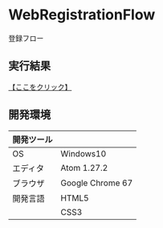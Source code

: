 # WebRegistrationFlow
登録フロー

## 実行結果
[【ここをクリック】](https://xekid78.github.io/WebRegistrationFlow/)

## 開発環境
| 開発ツール |  |
|:-|:-|
| OS | Windows10 |
| エディタ | Atom 1.27.2 |
| ブラウザ | Google Chrome 67 |
| 開発言語 | HTML5 |
| | CSS3 |
